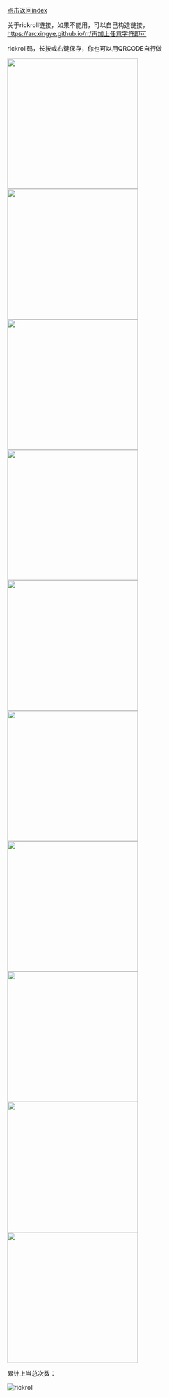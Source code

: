 [点击返回index](https://arcxingye.github.io/)

关于rickroll链接，如果不能用，可以自己构造链接，https://arcxingye.github.io/rr/再加上任意字符即可

rickroll码，长按或右键保存，你也可以用QRCODE自行做

<img width="300" height="300" src="https://github.com/arcxingye/rr/raw/main/Image/1.jpg"/>

<img width="300" height="300" src="https://github.com/arcxingye/rr/raw/main/Image/2.jpg"/>

<img width="300" height="300" src="https://github.com/arcxingye/rr/raw/main/Image/3.jpg"/>

<img width="300" height="300" src="https://github.com/arcxingye/rr/raw/main/Image/4.jpg"/>

<img width="300" height="300" src="https://github.com/arcxingye/rr/raw/main/Image/5.jpg"/>

<img width="300" height="300" src="https://github.com/arcxingye/rr/raw/main/Image/6.jpg"/>

<img width="300" height="300" src="https://github.com/arcxingye/rr/raw/main/Image/7.jpg"/>

<img width="300" height="300" src="https://github.com/arcxingye/rr/raw/main/Image/8.jpg"/>

<img width="300" height="300" src="https://github.com/arcxingye/rr/raw/main/Image/9.jpg"/>

<img width="300" height="300" src="https://github.com/arcxingye/rr/raw/main/Image/10.jpg"/>

累计上当总次数：

![rickroll](https://count.getloli.com/get/@rickroll)
